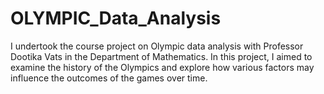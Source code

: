 # OLYMPIC_Data_Analysis
I undertook the course project on Olympic data analysis with Professor Dootika Vats in the Department of Mathematics. In this project, I aimed to examine the history of the Olympics and explore how various factors may influence the outcomes of the games over time.
